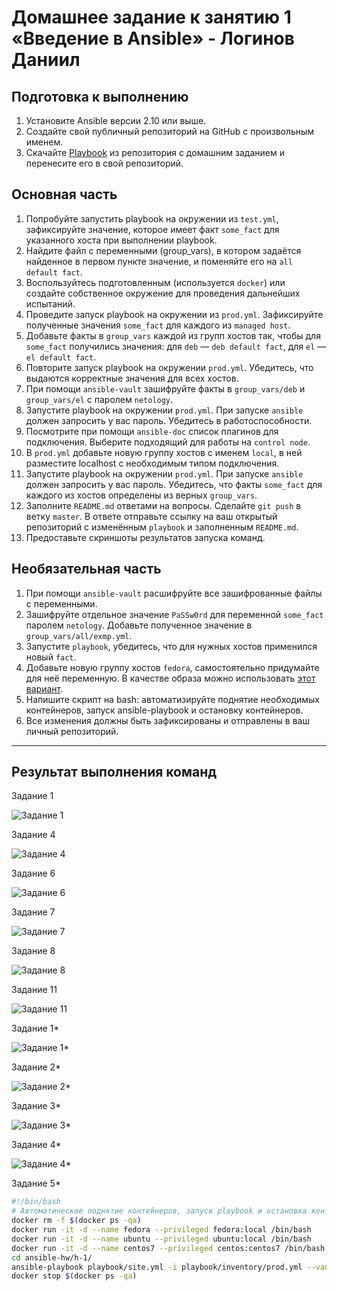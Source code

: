 # Домашнее задание к занятию 1 «Введение в Ansible» - Логинов Даниил

## Подготовка к выполнению

1. Установите Ansible версии 2.10 или выше.
2. Создайте свой публичный репозиторий на GitHub с произвольным именем.
3. Скачайте [Playbook](./playbook/) из репозитория с домашним заданием и перенесите его в свой репозиторий.

## Основная часть

1. Попробуйте запустить playbook на окружении из `test.yml`, зафиксируйте значение, которое имеет факт `some_fact` для указанного хоста при выполнении playbook.
2. Найдите файл с переменными (group_vars), в котором задаётся найденное в первом пункте значение, и поменяйте его на `all default fact`.
3. Воспользуйтесь подготовленным (используется `docker`) или создайте собственное окружение для проведения дальнейших испытаний.
4. Проведите запуск playbook на окружении из `prod.yml`. Зафиксируйте полученные значения `some_fact` для каждого из `managed host`.
5. Добавьте факты в `group_vars` каждой из групп хостов так, чтобы для `some_fact` получились значения: для `deb` — `deb default fact`, для `el` — `el default fact`.
6.  Повторите запуск playbook на окружении `prod.yml`. Убедитесь, что выдаются корректные значения для всех хостов.
7. При помощи `ansible-vault` зашифруйте факты в `group_vars/deb` и `group_vars/el` с паролем `netology`.
8. Запустите playbook на окружении `prod.yml`. При запуске `ansible` должен запросить у вас пароль. Убедитесь в работоспособности.
9. Посмотрите при помощи `ansible-doc` список плагинов для подключения. Выберите подходящий для работы на `control node`.
10. В `prod.yml` добавьте новую группу хостов с именем  `local`, в ней разместите localhost с необходимым типом подключения.
11. Запустите playbook на окружении `prod.yml`. При запуске `ansible` должен запросить у вас пароль. Убедитесь, что факты `some_fact` для каждого из хостов определены из верных `group_vars`.
12. Заполните `README.md` ответами на вопросы. Сделайте `git push` в ветку `master`. В ответе отправьте ссылку на ваш открытый репозиторий с изменённым `playbook` и заполненным `README.md`.
13. Предоставьте скриншоты результатов запуска команд.

## Необязательная часть

1. При помощи `ansible-vault` расшифруйте все зашифрованные файлы с переменными.
2. Зашифруйте отдельное значение `PaSSw0rd` для переменной `some_fact` паролем `netology`. Добавьте полученное значение в `group_vars/all/exmp.yml`.
3. Запустите `playbook`, убедитесь, что для нужных хостов применился новый `fact`.
4. Добавьте новую группу хостов `fedora`, самостоятельно придумайте для неё переменную. В качестве образа можно использовать [этот вариант](https://hub.docker.com/r/pycontribs/fedora).
5. Напишите скрипт на bash: автоматизируйте поднятие необходимых контейнеров, запуск ansible-playbook и остановку контейнеров.
6. Все изменения должны быть зафиксированы и отправлены в ваш личный репозиторий.

---

## Результат выполнения команд
Задание 1

![Задание 1](https://github.com/Loginochka/ansible-hw/blob/main/media/play_with_test.yml.png)

Задание 4

![Задание 4](https://github.com/Loginochka/ansible-hw/blob/mainmedia/play_via_docker.png)

Задание 6

![Задание 6](https://github.com/Loginochka/ansible-hw/blob/main/media/change_groups_vars.png)

Задание 7

![Задание 7](https://github.com/Loginochka/ansible-hw/blob/main/media/encrypt_vars.png)

Задание 8

![Задание 8](https://github.com/Loginochka/ansible-hw/blob/main/media/play_with_vault.png)

Задание 11

![Задание 11](https://github.com/Loginochka/ansible-hw/blob/main/media/play_with_localhost.png)

Задание 1*

![Задание 1*](https://github.com/Loginochka/ansible-hw/blob/main/media/decrypt_vars.png)

Задание 2*

![Задание 2*](https://github.com/Loginochka/ansible-hw/blob/main/media/decrypt_vars.png)

Задание 3*

![Задание 3*](https://github.com/Loginochka/ansible-hw/blob/main/media/play_with_encrypt_string.png)

Задание 4*

![Задание 4*](https://github.com/Loginochka/ansible-hw/blob/main/media/play_with_fedora.png)

Задание 5*
```bash
#!/bin/bash
# Автоматическое поднятие контейнеров, запуск playbook и остановка контейнеров - Логинов Д.А
docker rm -f $(docker ps -qa)
docker run -it -d --name fedora --privileged fedora:local /bin/bash
docker run -it -d --name ubuntu --privileged ubuntu:local /bin/bash
docker run -it -d --name centos7 --privileged centos:centos7 /bin/bash
cd ansible-hw/h-1/ 
ansible-playbook playbook/site.yml -i playbook/inventory/prod.yml --vault-password-file /home/danil/.pass.txt
docker stop $(docker ps -qa)
```
